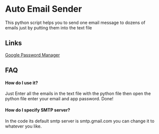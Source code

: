 
# Auto Email Sender

This python script helps you to send one email message to dozens of emails just by putting them into the text file


## Links

[Google Password Manager](https://myaccount.google.com/u/1/apppasswords)


## FAQ

#### How do I use it?

Just Enter all the emails in the text file with the python file then open the python file enter your email and app password. Done!

#### How do I specify SMTP server?

In the code its default smtp server is smtp.gmail.com you can change it to whatever you like.


